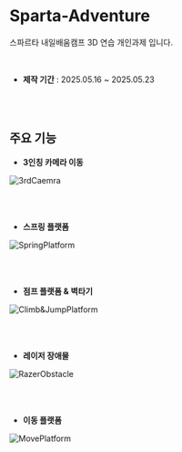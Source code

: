 # Sparta-Adventure
스파르타 내일배움캠프 3D 연습 개인과제 입니다.

<br/>

* **제작 기간** : 2025.05.16 ~ 2025.05.23
   
<br/>
<br/>
   
## 주요 기능

* **3인칭 카메라 이동**
   
![3rdCaemra](https://github.com/user-attachments/assets/727124ac-763a-4b63-b58c-122d12b0552e)
   
<br/>
<br/>

* **스프링 플랫폼**
   
![SpringPlatform](https://github.com/user-attachments/assets/68ccd474-58e4-4a68-b681-784527e33e0d)

<br/>
<br/> 

* **점프 플랫폼 & 벽타기**
     
![Climb&JumpPlatform](https://github.com/user-attachments/assets/b93e21a4-bc52-4bf5-b204-af16b1713d98)

<br/>
<br/>
   
* **레이저 장애물**
     
![RazerObstacle](https://github.com/user-attachments/assets/cc027978-ca2c-46f2-9862-39e2e288682b)

<br/>
<br/>
   
* **이동 플랫폼**
     
![MovePlatform](https://github.com/user-attachments/assets/f128d442-1383-4a37-a653-7f95fb781d36)
   


